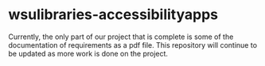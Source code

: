 # wsulibraries-accessibilityapps
Currently, the only part of our project that is complete is some of the documentation of requirements as a pdf file. This repository will continue to be updated as more work is done on the project.
